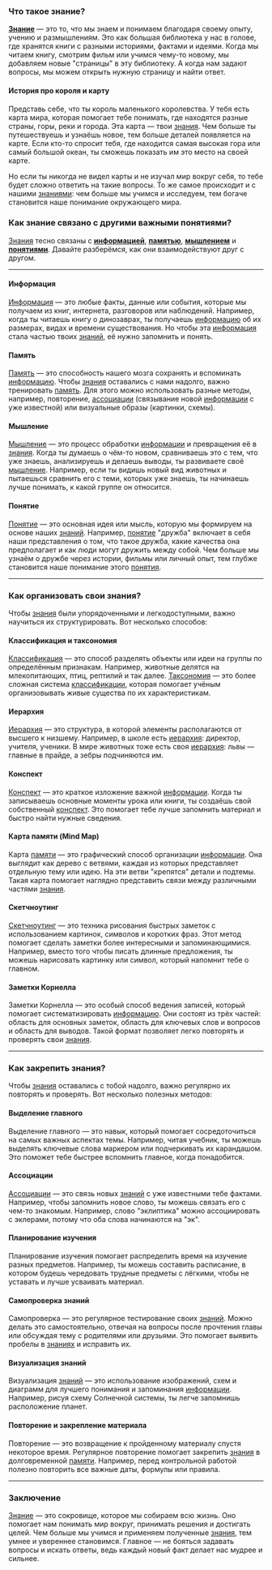 ### Что такое знание?

**[Знание](Знание.md)** — это то, что мы знаем и понимаем благодаря своему опыту, учению и размышлениям. Это как большая библиотека у нас в голове, где хранятся книги с разными историями, фактами и идеями. Когда мы читаем книгу, смотрим фильм или учимся чему-то новому, мы добавляем новые "страницы" в эту библиотеку. А когда нам задают вопросы, мы можем открыть нужную страницу и найти ответ.

#### История про короля и карту

Представь себе, что ты король маленького королевства. У тебя есть карта мира, которая помогает тебе понимать, где находятся разные страны, горы, реки и города. Эта карта — твои [знания](Знание.md). Чем больше ты путешествуешь и узнаёшь новое, тем больше деталей появляется на карте. Если кто-то спросит тебя, где находится самая высокая гора или самый большой океан, ты сможешь показать им это место на своей карте.

Но если ты никогда не видел карты и не изучал мир вокруг себя, то тебе будет сложно ответить на такие вопросы. То же самое происходит и с нашими [знаниями](Знание.md): чем больше мы учимся и исследуем, тем богаче становится наше понимание окружающего мира.

### Как знание связано с другими важными понятиями?

[Знания](Знание.md) тесно связаны с **[информацией](Информация.md)**, **[памятью](Память.md)**, **[мышлением](Мышление.md)** и **[понятиями](Понятие.md)**. Давайте разберёмся, как они взаимодействуют друг с другом.

---

#### Информация
[Информация](Информация.md) — это любые факты, данные или события, которые мы получаем из книг, интернета, разговоров или наблюдений. Например, когда ты читаешь книгу о динозаврах, ты получаешь [информацию](Информация.md) об их размерах, видах и времени существования. Но чтобы эта [информация](Информация.md) стала частью твоих [знаний](Знание.md), её нужно запомнить и понять.

#### Память
[Память](Память.md) — это способность нашего мозга сохранять и вспоминать [информацию](Информация.md). Чтобы [знания](Знание.md) оставались с нами надолго, важно тренировать [память](Память.md). Для этого можно использовать разные методы, например, повторение, [ассоциации](Ассоциация.md) (связывание новой [информации](Информация.md) с уже известной) или визуальные образы (картинки, схемы).

#### Мышление
[Мышление](Мышление.md) — это процесс обработки [информации](Информация.md) и превращения её в [знания](Знание.md). Когда ты думаешь о чём-то новом, сравниваешь это с тем, что уже знаешь, анализируешь и делаешь выводы, ты развиваете своё [мышление](Мышление.md). Например, если ты видишь новый вид животных и пытаешься сравнить его с теми, которых уже знаешь, ты начинаешь лучше понимать, к какой группе он относится.

#### Понятие
[Понятие](Понятие.md) — это основная идея или мысль, которую мы формируем на основе наших [знаний](Знание.md). Например, [понятие](Понятие.md) "дружба" включает в себя наши представления о том, что такое дружба, какие качества она предполагает и как люди могут дружить между собой. Чем больше мы узнаём о дружбе через истории, фильмы или личный опыт, тем глубже становится наше понимание этого [понятия](Понятие.md).

---

### Как организовать свои знания?

Чтобы [знания](Знание.md) были упорядоченными и легкодоступными, важно научиться их структурировать. Вот несколько способов:

#### Классификация и таксономия
[Классификация](Классификация.md) — это способ разделять объекты или идеи на группы по определённым признакам. Например, животные делятся на млекопитающих, птиц, рептилий и так далее. [Таксономия](Таксономия.md) — это более сложная система [классификации](Классификация.md), которая помогает учёным организовывать живые существа по их характеристикам.

#### Иерархия
[Иерархия](Иерархия.md) — это структура, в которой элементы располагаются от высшего к низшему. Например, в школе есть [иерархия](Иерархия.md): директор, учителя, ученики. В мире животных тоже есть своя [иерархия](Иерархия.md): львы — главные в прайде, а зебры подчиняются им.

#### Конспект
[Конспект](Конспект.md) — это краткое изложение важной [информации](Информация.md). Когда ты записываешь основные моменты урока или книги, ты создаёшь свой собственный [конспект](Конспект.md). Это помогает тебе лучше запомнить материал и быстро найти нужные сведения.

#### Карта памяти (Mind Map)
Карта [памяти](Память.md) — это графический способ организации [информации](Информация.md). Она выглядит как дерево с ветвями, каждая из которых представляет отдельную тему или идею. На эти ветви "крепятся" детали и подтемы. Такая карта помогает наглядно представить связи между различными частями [знания](Знание.md).

#### Скетчноутинг
[Скетчноутинг](Скетчноутинг.md) — это техника рисования быстрых заметок с использованием картинок, символов и коротких фраз. Этот метод помогает сделать заметки более интересными и запоминающимися. Например, вместо того чтобы писать длинные предложения, ты можешь нарисовать картинку или символ, который напомнит тебе о главном.

#### Заметки Корнелла
Заметки Корнелла — это особый способ ведения записей, который помогает систематизировать [информацию](Информация.md). Они состоят из трёх частей: область для основных заметок, область для ключевых слов и вопросов и область для выводов. Такой формат позволяет легко повторять и проверять свои [знания](Знание.md).

---

### Как закрепить знания?

Чтобы [знания](Знание.md) оставались с тобой надолго, важно регулярно их повторять и проверять. Вот несколько полезных методов:

#### Выделение главного
Выделение главного — это навык, который помогает сосредоточиться на самых важных аспектах темы. Например, читая учебник, ты можешь выделять ключевые слова маркером или подчеркивать их карандашом. Это поможет тебе быстрее вспомнить главное, когда понадобится.

#### Ассоциации
[Ассоциации](Ассоциация.md) — это связь новых [знаний](Знание.md) с уже известными тебе фактами. Например, чтобы запомнить новое слово, ты можешь связать его с чем-то знакомым. Например, слово "эклиптика" можно ассоциировать с эклерами, потому что оба слова начинаются на "эк".

#### Планирование изучения
Планирование изучения помогает распределить время на изучение разных предметов. Например, ты можешь составить расписание, в котором будешь чередовать трудные предметы с лёгкими, чтобы не уставать и лучше усваивать материал.

#### Самопроверка знаний
Самопроверка — это регулярное тестирование своих [знаний](Знание.md). Можно делать это самостоятельно, отвечая на вопросы после прочтения главы или обсуждая тему с родителями или друзьями. Это помогает выявить пробелы в [знаниях](Знание.md) и исправить их.

#### Визуализация знаний
Визуализация [знаний](Знание.md) — это использование изображений, схем и диаграмм для лучшего понимания и запоминания [информации](Информация.md). Например, рисуя схему Солнечной системы, ты легче запомнишь расположение планет.

#### Повторение и закрепление материала
Повторение — это возвращение к пройденному материалу спустя некоторое время. Регулярное повторение помогает закрепить [знания](Знание.md) в долговременной [памяти](Память.md). Например, перед контрольной работой полезно повторить все важные даты, формулы или правила.

---

### Заключение

[Знание](Знание.md) — это сокровище, которое мы собираем всю жизнь. Оно помогает нам понимать мир вокруг, принимать решения и достигать целей. Чем больше мы учимся и применяем полученные [знания](Знание.md), тем умнее и увереннее становимся. Главное — не бояться задавать вопросы и искать ответы, ведь каждый новый факт делает нас мудрее и сильнее.